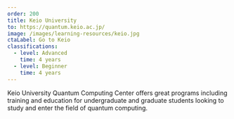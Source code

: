 ```yaml
---
order: 200
title: Keio University
to: https://quantum.keio.ac.jp/
image: /images/learning-resources/keio.jpg
ctaLabel: Go to Keio
classifications:
  - level: Advanced
    time: 4 years
  - level: Beginner
    time: 4 years
---
```

Keio University Quantum Computing Center offers great programs including training and education for undergraduate and graduate students looking to study and enter the field of quantum computing.
